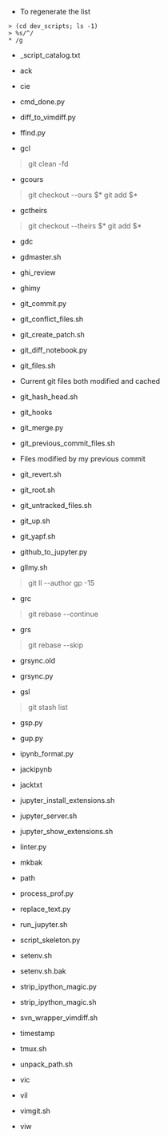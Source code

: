 - To regenerate the list
```
> (cd dev_scripts; ls -1)
> %s/^/* /g
```

* _script_catalog.txt

* ack

* cie

* cmd_done.py

* diff_to_vimdiff.py

* ffind.py

* gcl
> git clean -fd

* gcours
> git checkout --ours $*
> git add $*

* gctheirs
> git checkout --theirs $*
> git add $*

* gdc

* gdmaster.sh

* ghi_review

* ghimy

* git_commit.py

* git_conflict_files.sh

* git_create_patch.sh

* git_diff_notebook.py

* git_files.sh
- Current git files both modified and cached

* git_hash_head.sh

* git_hooks

* git_merge.py

* git_previous_commit_files.sh
- Files modified by my previous commit

* git_revert.sh

* git_root.sh

* git_untracked_files.sh

* git_up.sh

* git_yapf.sh

* github_to_jupyter.py

* gllmy.sh
> git ll --author gp -15

* grc
> git rebase --continue

* grs
> git rebase --skip

* grsync.old

* grsync.py

* gsl
> git stash list

* gsp.py

* gup.py

* ipynb_format.py

* jackipynb

* jacktxt

* jupyter_install_extensions.sh

* jupyter_server.sh

* jupyter_show_extensions.sh

* linter.py

* mkbak

* path

* process_prof.py

* replace_text.py

* run_jupyter.sh

* script_skeleton.py

* setenv.sh

* setenv.sh.bak

* strip_ipython_magic.py

* strip_ipython_magic.sh

* svn_wrapper_vimdiff.sh

* timestamp

* tmux.sh

* unpack_path.sh

* vic

* vil

* vimgit.sh

* viw
